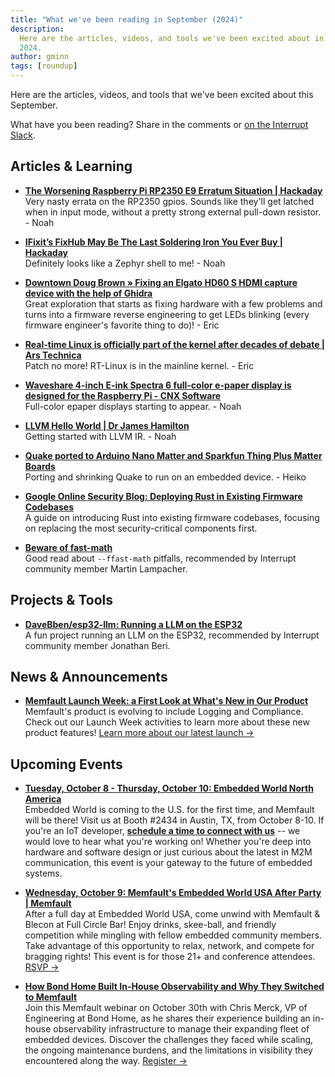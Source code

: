 ```yaml
---
title: "What we've been reading in September (2024)"
description:
  Here are the articles, videos, and tools we've been excited about in September
  2024.
author: gminn
tags: [roundup]
---
```


<!-- excerpt start -->

Here are the articles, videos, and tools that we've been excited about this
September.

<!-- excerpt end -->

What have you been reading? Share in the comments or
[on the Interrupt Slack](https://interrupt-slack.herokuapp.com/).

## Articles & Learning

- [**The Worsening Raspberry Pi RP2350 E9 Erratum Situation | Hackaday**](https://hackaday.com/2024/09/04/the-worsening-raspberry-pi-rp2350-e9-erratum-situation/)<br>
Very nasty errata on the RP2350 gpios. Sounds like they'll get latched when in input mode, without a pretty strong external pull-down resistor. - Noah

- [**IFixit’s FixHub May Be The Last Soldering Iron You Ever Buy | Hackaday**](https://hackaday.com/2024/09/12/review-ifixits-fixhub-may-be-the-last-soldering-iron-you-ever-buy/)<br>
Definitely looks like a Zephyr shell to me! - Noah

- [**Downtown Doug Brown » Fixing an Elgato HD60 S HDMI capture device with the help of Ghidra**](https://www.downtowndougbrown.com/2024/09/fixing-an-elgato-hd60-s-hdmi-capture-device-with-the-help-of-ghidra/)<br>
Great exploration that starts as fixing hardware with a few problems and turns into a firmware reverse engineering to get LEDs blinking (every firmware engineer's favorite thing to do)! - Eric

- [**Real-time Linux is officially part of the kernel after decades of debate | Ars Technica**](https://arstechnica.com/gadgets/2024/09/real-time-linux-is-officially-part-of-the-kernel-after-decades-of-debate/)<br>
Patch no more! RT-Linux is in the mainline kernel. - Eric

- [**Waveshare 4-inch E-ink Spectra 6 full-color e-paper display is designed for the Raspberry Pi - CNX Software**](https://www.cnx-software.com/2024/09/22/waveshare-4-inch-spectra-6-color-e-paper-display-raspberry-pi-5/?amp=1)<br>
Full-color epaper displays starting to appear. - Noah

- [**LLVM Hello World | Dr James Hamilton**](https://jameshamilton.eu/programming/llvm-hello-world)<br>
Getting started with LLVM IR. - Noah

- [**Quake ported to Arduino Nano Matter and Sparkfun Thing Plus Matter Boards**](https://community.silabs.com/s/share/a5UVm000000Vi1ZMAS/quake-ported-to-arduino-nano-matter-and-sparkfun-thing-plus-matter-boards?language=en_US)<br>
Porting and shrinking Quake to run on an embedded device. - Heiko

- [**Google Online Security Blog: Deploying Rust in Existing Firmware Codebases**](https://security.googleblog.com/2024/09/deploying-rust-in-existing-firmware.html)<br>
A guide on introducing Rust into existing firmware codebases, focusing on replacing the most security-critical components first.

- [**Beware of fast-math**](https://simonbyrne.github.io/notes/fastmath/)<br>
Good read about `--ffast-math` pitfalls, recommended by Interrupt community member Martin Lampacher. 


## Projects & Tools
- [**DaveBben/esp32-llm: Running a LLM on the ESP32**](https://github.com/DaveBben/esp32-llm)<br>
A fun project running an LLM on the ESP32, recommended by Interrupt community member Jonathan Beri. 


## News & Announcements
- [**Memfault Launch Week: a First Look at What's New in Our Product**](https://memfault.com/launch-week/)<br>
Memfault's product is evolving to include Logging and Compliance. Check out our Launch Week activities to learn more about these new product features! [Learn more about our latest launch →](https://memfault.com/launch-week/)


## Upcoming Events

- [**Tuesday, October 8 - Thursday, October 10: Embedded World North America**](https://www.embedded-world.de/en/embedded-world-wide/embedded-world-north-america)<br>
  Embedded World is coming to the U.S. for the first time, and Memfault will be there! Visit us at Booth #2434 in Austin, TX, from October 8-10. If you're an IoT developer, [**schedule a time to connect with us**](https://go.memfault.com/embedded-world-usa-2024) -- we would love to hear what you're working on! Whether you're deep into
  hardware and software design or just curious about the latest in M2M communication, this event is your gateway to the future of embedded systems.

- [**Wednesday, October 9: Memfault's Embedded World USA After Party | Memfault**](https://ew-usa-after-party.eventbrite.com)<br>
  After a full day at Embedded World USA, come unwind with Memfault & Blecon at Full Circle Bar! Enjoy drinks, skee-ball, and friendly competition while mingling with fellow embedded community members. Take advantage of this opportunity to relax, network, and compete for bragging rights! This event is for those 21+ and conference attendees. [RSVP →](https://ew-usa-after-party.eventbrite.com)

- [**How Bond Home Built In-House Observability and Why They Switched to Memfault**](https://go.memfault.com/how-bond-home-built-in-house-observability-why-they-switched-memfault)<br>
Join this Memfault webinar on October 30th with Chris Merck, VP of Engineering at Bond Home, as he shares their experience building an in-house observability infrastructure to manage their expanding fleet of embedded devices. Discover the challenges they faced while scaling, the ongoing maintenance burdens, and the limitations in visibility they encountered along the way. [Register →](https://go.memfault.com/how-bond-home-built-in-house-observability-why-they-switched-memfault) 

